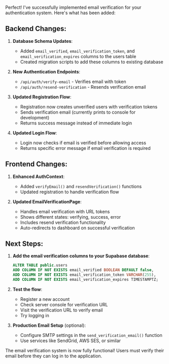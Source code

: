 Perfect! I've successfully implemented email verification for your authentication system. Here's what has been added:

## Backend Changes:

1. **Database Schema Updates**:

   - Added `email_verified`, `email_verification_token`, and `email_verification_expires` columns to the users table
   - Created migration scripts to add these columns to existing database

2. **New Authentication Endpoints**:

   - `/api/auth/verify-email` - Verifies email with token
   - `/api/auth/resend-verification` - Resends verification email

3. **Updated Registration Flow**:

   - Registration now creates unverified users with verification tokens
   - Sends verification email (currently prints to console for development)
   - Returns success message instead of immediate login

4. **Updated Login Flow**:
   - Login now checks if email is verified before allowing access
   - Returns specific error message if email verification is required

## Frontend Changes:

1. **Enhanced AuthContext**:

   - Added `verifyEmail()` and `resendVerification()` functions
   - Updated registration to handle verification flow

2. **Updated EmailVerificationPage**:
   - Handles email verification with URL tokens
   - Shows different states: verifying, success, error
   - Includes resend verification functionality
   - Auto-redirects to dashboard on successful verification

## Next Steps:

1. **Add the email verification columns to your Supabase database**:

   ```sql
   ALTER TABLE public.users
   ADD COLUMN IF NOT EXISTS email_verified BOOLEAN DEFAULT false,
   ADD COLUMN IF NOT EXISTS email_verification_token VARCHAR(255),
   ADD COLUMN IF NOT EXISTS email_verification_expires TIMESTAMPTZ;
   ```

2. **Test the flow**:

   - Register a new account
   - Check server console for verification URL
   - Visit the verification URL to verify email
   - Try logging in

3. **Production Email Setup** (optional):
   - Configure SMTP settings in the `send_verification_email()` function
   - Use services like SendGrid, AWS SES, or similar

The email verification system is now fully functional! Users must verify their email before they can log in to the application.

